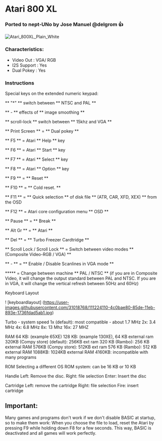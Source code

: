 # Atari 800 XL
### Ported to nept-UNo by Jose Manuel @delgrom :+1:

![Atari_800XL_Plain_White](https://user-images.githubusercontent.com/31018768/70316102-3de7b380-181b-11ea-9102-cb2bd3c59bbd.jpg)

### Characteristics:
* Video Out : VGA/ RGB
* I2S Support  : Yes
* Dual Pokey : Yes
### Instructions
Special keys on the extended numeric keypad:

** "*" ** switch between ** NTSC and PAL **

** - ** effects of ** image smoothing **

** scroll-lock ** switch between ** 15khz and VGA **

** Print Screen ** = ** Dual pokey **

** F5 ** = Atari ** Help ** key

** F6 ** = Atari ** Start ** key

** F7 ** = Atari ** Select ** key

** F8 ** = Atari ** Option ** key

** F9 ** = ** Reset **

** F10 ** = ** Cold reset. **

** F11 ** = ** Quick selection ** of disk file ** (ATR, CAR, XFD, XEX) ** from the OSD

** F12 ** = Atari core configuration menu ** OSD **

** Pause ** = ** Break **

** Alt Gr ** = ** Atari **

** Del ** = ** Turbo Freezer Cardtridge **

** Scroll Lock / Scroll Lock ** = Switch between video modes ** (Composite Video-RGB / VGA) **

** - ** = ** Enable / Disable Scanlines in VGA mode **

***** = Change between machine ** PAL / NTSC ** (if you are in Composite Video, it will change the output standard between PAL and NTSC. If you are in VGA, it will change the vertical refresh between 50Hz and 60Hz)

Keyboard Layout

! [keyboardlayout] (https://user-images.githubusercontent.com/31018768/111224110-4c0bae80-85de-11eb-893e-1736fdad5ab1.jpg)

Turbo - system speed
1x (default): most compatible - about 1.7 MHz
2x: 3.4 MHz
4x: 6.8 MHz
8x: 13 Mhz
16x: 27 MHZ

RAM
64 KB: (example 65XE)
128 KB: (example 130XE), 64 KB external ram
320KB (Compy store) (default): 256KB ext ram
320 KB (Rambo): 256 KB external RAM
576KB (Compy store): 512KB ext ram
576 KB (Rambo): 512 KB external RAM
1088KB: 1024KB external RAM
4160KB: incompatible with many programs

ROM
Selecting a different OS ROM system: can be 16 KB or 10 KB

Handle
 Left: Remove the disc.
 Right: file selection
 Enter: Insert the disc

Cartridge
 Left: remove the cartridge
 Right: file selection
 Fire: insert cartridge

## Important:
Many games and programs don't work if we don't disable BASIC at startup, so to make them work: When you choose the file to load, reset the Atari by pressing F9 while holding down F8 for a few seconds. This way, BASIC is deactivated and all games will work perfectly.
